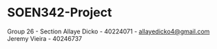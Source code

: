 # SOEN342-Project
Group 26 - Section
Allaye Dicko - 40224071 - allayedicko4@gmail.com
Jeremy Vieira - 40246737
